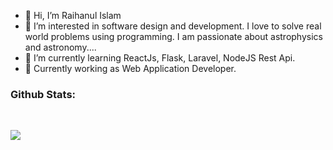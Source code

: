 - 👋 Hi, I’m Raihanul Islam
- 👀 I’m interested in software design and development. I love to solve real world problems using programming. I am passionate about astrophysics and astronomy....
- 🌱 I’m currently learning ReactJs, Flask, Laravel, NodeJS Rest Api.
- 🎃 Currently working as Web Application Developer.

### Github Stats:

<br>

<p align = "left">
  <img src = "https://github-readme-stats.vercel.app/api?username=raihanul94-cse&show_icons=true&count_private=true&theme=prussian&line_height=32">
</p>

<!---
raihanul94-cse/raihanul94-cse is a ✨ special ✨ repository because its `README.md` (this file) appears on your GitHub profile.
You can click the Preview link to take a look at your changes.
--->
